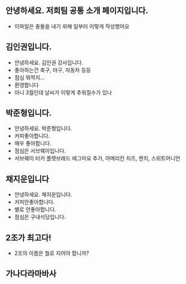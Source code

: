 ## 안녕하세요. 저희팀 공통 소개 페이지입니다.
- 이파일은 충돌을 내기 위해 일부러 이렇게 작성했어요

## 김인권입니다.
- 안녕하세요. 김인권 강사입니다.
- 좋아하는건 축구, 야구, 자동차 등등
- 점심 뭐먹지...   
- 환영합니다
- 아니 3월인데 날씨가 이렇게 추워질수가 있나

## 박준형입니다.
- 안녕하세요. 박준형입니다.
- 커피좋아합니다.
- 매우 좋아합니다.
- 점심은 서브웨이입니다.
- 서브웨이 터키 플랫브래드 에그마요 추가, 아메리칸 치즈, 랜치, 스위트어니언

## 채지운입니다
- 안녕하세요. 채지운입니다.
- 커피안좋아합니다.
- 별로 안좋아합니다.
- 점심은 구내식당입니다.

## 2조가 최고다!
- 2조의 이름은 뭘로 지어야 합니까?

## 가나다라마바사

